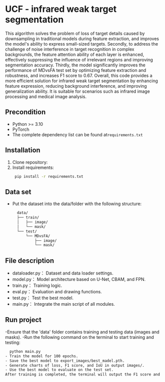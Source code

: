 # UCF -  infrared weak target segmentation

This algorithm solves the problem of loss of target details caused by downsampling in traditional models during feature extraction, and improves the model's ability to express small-sized targets.
Secondly, to address the challenge of noise interference in target recognition in complex backgrounds, the feature attention ability of each layer is enhanced, effectively suppressing the influence of irrelevant regions and improving segmentation accuracy. 
Thirdly, the model significantly improves the performance of MDvsFA test set by optimizing feature extraction and robustness, and increases F1 score to 0.67. 
Overall, this code provides a more efficient solution for infrared weak target segmentation by enhancing feature expression, reducing background interference, and improving generalization ability. It is suitable for scenarios such as infrared image processing and medical image analysis.

## Precondition
- Python >= 3.10 
- PyTorch
- The complete dependency list can be found at`requirements.txt`

## Installation
1. Clone repository:
2. Install requirements:
   ```bash
    pip install -r requirements.txt
## Data set
- Put the dataset into the data/folder with the following structure:
  ```bash
    data/
    ├── train/
    │   ├── image/
    │   └── mask/
    └── test/
        └── MDvsFA/
            ├── image/
            └── mask/
## File description
- dataloader.py： Dataset and data loader settings.
- model.py： Model architecture based on U-Net, CBAM, and FPN.
- train.py： Training logic.
- eval.py： Evaluation and drawing functions.
- test.py： Test the best model.
- main.py： Integrate the main script of all modules.
## Run project
-Ensure that the 'data' folder contains training and testing data (images and masks).
-Run the following command on the terminal to start training and testing:
  ```bash
    python main.py
- Train the model for 100 epochs.
- Save the best model to export_images/best_madel.pth.
- Generate charts of loss, F1 score, and IoU in output images/.
- Use the best model to evaluate on the test set.
After training is completed, the terminal will output the F1 score and IoU of the best model, and the performance chart (loss, F1 score, IoU) will be saved in the export_images/folder.







  
